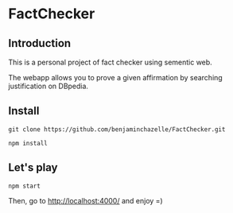 # FactChecker

## Introduction

This is a personal project of fact checker using sementic web.

The webapp allows you to prove a given affirmation by searching justification on DBpedia.

## Install

```git clone https://github.com/benjaminchazelle/FactChecker.git```

```npm install```

## Let's play

```npm start```

Then, go to [http://localhost:4000/](http://localhost:4000/) and enjoy =)
